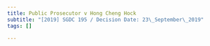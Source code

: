 ```yaml
---
title: Public Prosecutor v Hong Cheng Hock
subtitle: "[2019] SGDC 195 / Decision Date: 23\_September\_2019"
tags: []

---
```

